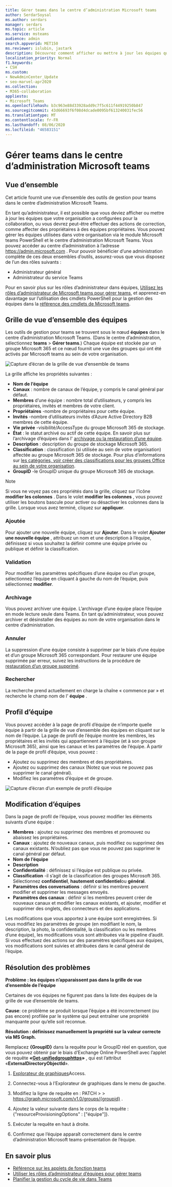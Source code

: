 ```yaml
---
title: Gérer teams dans le centre d’administration Microsoft teams
author: SerdarSoysal
ms.author: serdars
manager: serdars
ms.topic: article
ms.service: msteams
audience: admin
search.appverid: MET150
ms.reviewer: islubin, jastark
description: Découvrez comment afficher ou mettre à jour les équipes que votre organisation a configurées pour la collaboration dans le centre d’administration Microsoft Teams.
localization_priority: Normal
f1.keywords:
- CSH
ms.custom:
- NewAdminCenter_Update
- seo-marvel-apr2020
ms.collection:
- M365-collaboration
appliesto:
- Microsoft Teams
ms.openlocfilehash: b3c963e88d33928add9c7f5c611f44919250b847
ms.sourcegitcommit: 43d66693f6f08d4dcade0095bf613240031fec56
ms.translationtype: MT
ms.contentlocale: fr-FR
ms.lasthandoff: 08/06/2020
ms.locfileid: "46583151"
---
```

<a name="manage-teams-in-the-microsoft-teams-admin-center"></a>Gérer teams dans le centre d’administration Microsoft teams
==========================================

## <a name="overview"></a>Vue d’ensemble

Cet article fournit une vue d’ensemble des outils de gestion pour teams dans le centre d’administration Microsoft Teams.

En tant qu’administrateur, il est possible que vous deviez afficher ou mettre à jour les équipes que votre organisation a configurées pour la collaboration, ou vous devrez peut-être effectuer des actions de correction, comme affecter des propriétaires à des équipes propriétaires. Vous pouvez gérer les équipes utilisées dans votre organisation via le module Microsoft teams PowerShell et le centre d’administration Microsoft Teams. Vous pouvez accéder au centre d’administration à l’adresse <a href="https://go.microsoft.com/fwlink/p/?linkid=2024339" target="_blank">https://admin.microsoft.com</a> . Pour pouvoir bénéficier d’une administration complète de ces deux ensembles d’outils, assurez-vous que vous disposez de l’un des rôles suivants :

- Administrateur général
- Administrateur du service Teams

Pour en savoir plus sur les rôles d’administrateur dans équipes, [Utilisez les rôles d’administrateur de Microsoft teams pour gérer teams](using-admin-roles.md), et apprenez-en davantage sur l’utilisation des cmdlets PowerShell pour la gestion des équipes dans la [référence des cmdlets de Microsoft teams](https://docs.microsoft.com/powershell/teams/?view=teams-ps).



## <a name="teams-overview-grid"></a>Grille de vue d’ensemble des équipes

Les outils de gestion pour teams se trouvent sous le nœud **équipes** dans le centre d’administration Microsoft Teams. (Dans le centre d’administration, sélectionnez **teams**  >  **Gérer teams**.) Chaque équipe est stockée par un groupe Microsoft 365 et ce nœud fournit une vue des groupes qui ont été activés par Microsoft teams au sein de votre organisation.

![Capture d’écran de la grille de vue d’ensemble de teams](media/manage-teams-in-modern-portal-grid.png)  

La grille affiche les propriétés suivantes :

- **Nom de l’équipe**
- **Canaux** : nombre de canaux de l’équipe, y compris le canal général par défaut.
- **Membres** d’une équipe : nombre total d’utilisateurs, y compris les propriétaires, invités et membres de votre client.
- **Propriétaires** -nombre de propriétaires pour cette équipe.
- **Invités** -nombre d’utilisateurs invités d’Azure Active Directory B2B membres de cette équipe.
- **Vie privée** -visibilité/AccessType du groupe Microsoft 365 de stockage.
- **État** : le statut archivé ou actif de cette équipe. En savoir plus sur l’archivage d’équipes dans l' [archivage ou la restauration d’une équipe](https://support.office.com/article/archive-or-restore-a-team-dc161cfd-b328-440f-974b-5da5bd98b5a7).
- **Description** : description du groupe de stockage Microsoft 365.
- **Classification** : classification (si utilisée au sein de votre organisation) affectée au groupe Microsoft 365 de stockage. Pour plus d’informations sur [les catégories, voir créer des classifications pour les groupes Office au sein de votre organisation](https://docs.microsoft.com/office365/enterprise/powershell/manage-office-365-groups-with-powershell#create-classifications-for-office-groups-in-your-organization).
- **GroupID** -le GroupID unique du groupe Microsoft 365 de stockage.

> [!NOTE]
> Si vous ne voyez pas ces propriétés dans la grille, cliquez sur l’icône **modifier les colonnes** . Dans le volet **modifier les colonnes** , vous pouvez utiliser les boutons bascule pour activer ou désactiver les colonnes dans la grille. Lorsque vous avez terminé, cliquez sur **appliquer**.

### <a name="add"></a>Ajoutée

Pour ajouter une nouvelle équipe, cliquez sur **Ajouter**. Dans le volet **Ajouter une nouvelle équipe** , attribuez un nom et une description à l’équipe, définissez si vous souhaitez la définir comme une équipe privée ou publique et définir la classification.

### <a name="edit"></a>Validation

Pour modifier les paramètres spécifiques d’une équipe ou d’un groupe, sélectionnez l’équipe en cliquant à gauche du nom de l’équipe, puis sélectionnez **modifier**.

### <a name="archive"></a>Archivage

Vous pouvez archiver une équipe. L’archivage d’une équipe place l’équipe en mode lecture seule dans Teams. En tant qu’administrateur, vous pouvez archiver et désinstaller des équipes au nom de votre organisation dans le centre d’administration. 

### <a name="delete"></a>Annuler

La suppression d’une équipe consiste à supprimer par le biais d’une équipe et d’un groupe Microsoft 365 correspondant. Pour restaurer une équipe supprimée par erreur, suivez les instructions de la procédure de [restauration d’un groupe supprimé](https://docs.microsoft.com/microsoft-365/admin/create-groups/restore-deleted-group).

### <a name="search"></a>Rechercher

La recherche prend actuellement en charge la chaîne « commence par » et recherche le champ nom de l' **équipe** .

## <a name="team-profile"></a>Profil d’équipe

Vous pouvez accéder à la page de profil d’équipe de n’importe quelle équipe à partir de la grille de vue d’ensemble des équipes en cliquant sur le nom de l’équipe. La page de profil de l’équipe montre les membres, les propriétaires et les invités qui appartiennent à l’équipe (et à son groupe Microsoft 365), ainsi que les canaux et les paramètres de l’équipe. À partir de la page de profil d’équipe, vous pouvez :

- Ajoutez ou supprimez des membres et des propriétaires.
- Ajoutez ou supprimez des canaux (Notez que vous ne pouvez pas supprimer le canal général).
- Modifiez les paramètres d’équipe et de groupe.
 
![Capture d’écran d’un exemple de profil d’équipe](media/manage-teams-in-modern-portal-team-profile-page.png)

## <a name="making-changes-to-teams"></a>Modification d’équipes

Dans la page de profil de l’équipe, vous pouvez modifier les éléments suivants d’une équipe :

- **Membres** : ajoutez ou supprimez des membres et promouvez ou abaissez les propriétaires.
- **Canaux** : ajoutez de nouveaux canaux, puis modifiez ou supprimez des canaux existants. N’oubliez pas que vous ne pouvez pas supprimer le canal général par défaut.
- **Nom de l’équipe**
- **Description**
- **Confidentialité** : définissez si l’équipe est publique ou privée.
- **Classification** -il s’agit de la classification des groupes Microsoft 365. Sélectionnez **confidentiel**, **hautement confidentiel**ou **général**.
- **Paramètres des conversations** : définir si les membres peuvent modifier et supprimer les messages envoyés.
- **Paramètres des canaux** : définir si les membres peuvent créer de nouveaux canaux et modifier les canaux existants, et ajouter, modifier et supprimer des onglets, des connecteurs et des applications.

Les modifications que vous apportez à une équipe sont enregistrées. Si vous modifiez les paramètres de groupe (en modifiant le nom, la description, la photo, la confidentialité, la classification ou les membres d’une équipe), les modifications vous sont attribuées via le pipeline d’audit. Si vous effectuez des actions sur des paramètres spécifiques aux équipes, vos modifications sont suivies et attribuées dans le canal général de l’équipe.

## <a name="troubleshooting"></a>Résolution des problèmes

**Problème : les équipes n’apparaissent pas dans la grille de vue d’ensemble de l’équipe**

Certaines de vos équipes ne figurent pas dans la liste des équipes de la grille de vue d’ensemble de teams.

**Cause**: ce problème se produit lorsque l’équipe a été incorrectement (ou pas encore) profilée par le système qui peut entraîner une propriété manquante pour qu’elle soit reconnue.

**Résolution : définissez manuellement la propriété sur la valeur correcte via MS Graph.**

Remplacez **{GroupID}** dans la requête pour le GroupID réel en question, que vous pouvez obtenir par le biais d’Exchange Online PowerShell avec l’applet de requête **«[Get-unifiedgrouphttps](https://docs.microsoft.com/powershell/module/exchange/users-and-groups/get-unifiedgroup?view=exchange-ps)»** , qui est l’attribut «**ExternalDirectoryObjectId**».

1. [Explorateur de graphiques](https://developer.microsoft.com/graph/graph-explorer)Access.

2. Connectez-vous à l’Explorateur de graphiques dans le menu de gauche.

3. Modifiez la ligne de requête en : PATCH > > https://graph.microsoft.com/v1.0/groups/{groupid} .

4. Ajoutez la valeur suivante dans le corps de la requête : {"resourceProvisioningOptions" : ["équipe"]}.

5. Exécuter la requête en haut à droite.

6. Confirmez que l’équipe apparaît correctement dans le centre d’administration Microsoft teams-présentation de l’équipe.

## <a name="learn-more"></a>En savoir plus

- [Référence sur les applets de fonction teams](https://docs.microsoft.com/powershell/teams/?view=teams-ps)  
- [Utiliser les rôles d’administrateur d’équipes pour gérer teams](using-admin-roles.md)
- [Planifier la gestion du cycle de vie dans Teams](plan-teams-lifecycle.md)
